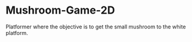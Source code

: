 # Mushroom-Game-2D
Platformer where the objective is to get the small mushroom to the white platform.
